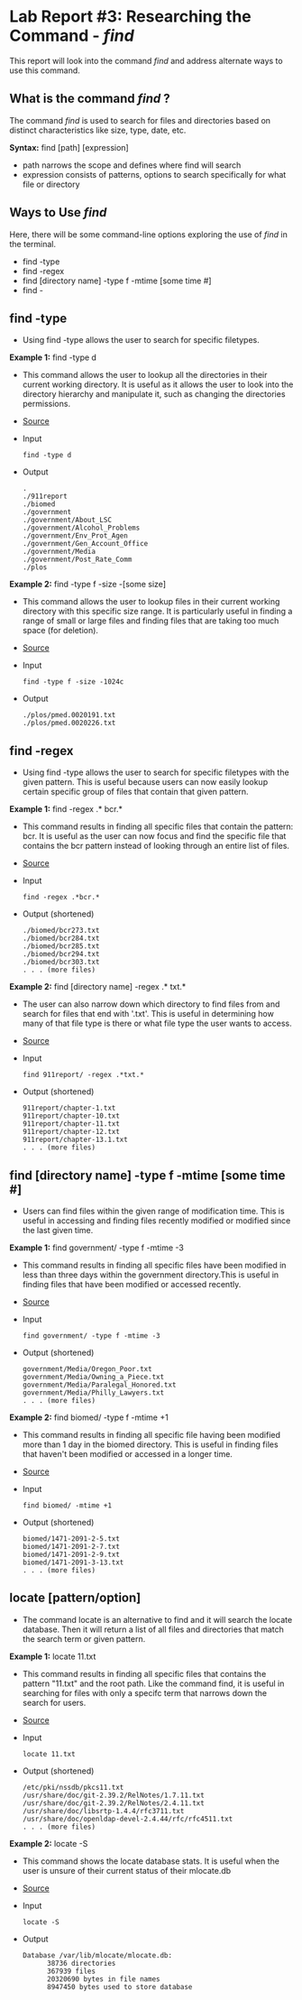 # Lab Report #3: Researching the Command - *find*
This report will look into the command *find* and address alternate ways to use this command. 

## What is the command *find* ? 
The command *find* is used to search for files and directories based on distinct characteristics
like size, type, date, etc. 

**Syntax:**  find [path] [expression]
  - path narrows the scope and defines where find will search
  - expression consists of patterns, options to search specifically for what file or directory

## Ways to Use *find* 
Here, there will be some command-line options exploring the use of *find* in the terminal. 
 - find -type
 - find -regex 
 - find [directory name] -type f -mtime [some time #] 
 - find -

## find -type
- Using find -type allows the user to search for specific filetypes. 

**Example 1:** find -type d
- This command allows the user to lookup all the directories in their current working directory. It is useful as it
  allows the user to look into the directory hierarchy and manipulate it, such as changing the directories permissions. 
- [Source](https://linuxize.com/post/how-to-find-files-in-linux-using-the-command-line/)

- Input 
  ```
  find -type d
  ```
- Output 
  ```
  .
  ./911report
  ./biomed
  ./government
  ./government/About_LSC
  ./government/Alcohol_Problems
  ./government/Env_Prot_Agen
  ./government/Gen_Account_Office
  ./government/Media
  ./government/Post_Rate_Comm
  ./plos
  ``` 
**Example 2:** find -type f -size -[some size]
- This command allows the user to lookup files in their current working directory with this specific size range. It is particularly useful in 
  finding a range of small or large files and finding files that are taking too much space (for deletion). 
- [Source](https://linuxize.com/post/how-to-find-files-in-linux-using-the-command-line/)

- Input 
  ```
  find -type f -size -1024c
  ```
  
- Output
  ```
  ./plos/pmed.0020191.txt
  ./plos/pmed.0020226.txt
  ```
  
 ## find -regex
 - Using find -type allows the user to search for specific filetypes with the given pattern. This is useful because users can now easily
 lookup certain specific group of files that contain that given pattern. 

**Example 1:**  find -regex .* bcr.*
- This command results in finding all specific files that contain the pattern: bcr. It is useful as the user can now focus and find the specific
 file that contains the bcr pattern instead of looking through an entire list of files. 
- [Source](https://www.baeldung.com/linux/find-command-regex)

- Input 
  ```
  find -regex .*bcr.*
  ```
- Output (shortened) 
  ```
  ./biomed/bcr273.txt
  ./biomed/bcr284.txt
  ./biomed/bcr285.txt
  ./biomed/bcr294.txt
  ./biomed/bcr303.txt
  . . . (more files)
  ``` 
  
**Example 2:** find [directory name] -regex .* txt.* 
- The user can also narrow down which directory to find files from and search for files that end with '.txt'. This is useful
  in determining how many of that file type is there or what file type the user wants to access. 
- [Source](https://www.baeldung.com/linux/find-command-regex)

- Input 
  ```
  find 911report/ -regex .*txt.*
  ```
  
- Output (shortened)
  ```
  911report/chapter-1.txt
  911report/chapter-10.txt
  911report/chapter-11.txt
  911report/chapter-12.txt
  911report/chapter-13.1.txt
  . . . (more files) 
  ```


## find [directory name] -type f -mtime [some time #] 
 - Users can find files within the given range of modification time. This is useful in accessing and finding files recently modified or modified since
 the last given time.  

**Example 1:**  find government/ -type f -mtime -3
- This command results in finding all specific files have been modified in less than three days within the government directory.This is useful in finding   files that have been modified or accessed recently.
- [Source](https://www.makeuseof.com/find-command-linux/)

- Input 
  ```
  find government/ -type f -mtime -3
  ```
- Output (shortened) 
  ```
  government/Media/Oregon_Poor.txt
  government/Media/Owning_a_Piece.txt
  government/Media/Paralegal_Honored.txt
  government/Media/Philly_Lawyers.txt
  . . . (more files)
  ``` 
  
**Example 2:** find biomed/ -type f -mtime +1
- This command results in finding all specific file having been modified more than 1 day in the biomed directory. This is useful in finding files
  that haven't been modified or accessed in a longer time.
- [Source](https://www.makeuseof.com/find-command-linux/)

- Input 
  ```
  find biomed/ -mtime +1
  ```
  
- Output (shortened)
  ```
  biomed/1471-2091-2-5.txt
  biomed/1471-2091-2-7.txt
  biomed/1471-2091-2-9.txt
  biomed/1471-2091-3-13.txt
  . . . (more files) 
  ```
  
## locate [pattern/option]
 - The command locate is an alternative to find and it will search the locate database. Then it will return a list of all files and 
  directories that match the search term or given pattern.

**Example 1:** locate 11.txt
- This command results in finding all specific files that contains the pattern "11.txt" and the root path. Like the command find, it is useful in searching for files with
  only a specifc term that narrows down the search for users. 
- [Source](https://linuxize.com/post/locate-command-in-linux/#:~:text=The%20syntax%20for%20the%20locate,%5BOPTION%5D%20PATTERN...&text=In%20its%20most%20basic%20form,the%20user%20has%20read%20permission.)

- Input 
  ```
  locate 11.txt
  ```
- Output (shortened) 
  ```
  /etc/pki/nssdb/pkcs11.txt
  /usr/share/doc/git-2.39.2/RelNotes/1.7.11.txt
  /usr/share/doc/git-2.39.2/RelNotes/2.4.11.txt
  /usr/share/doc/libsrtp-1.4.4/rfc3711.txt
  /usr/share/doc/openldap-devel-2.4.44/rfc/rfc4511.txt
  . . . (more files)
  ``` 
  
**Example 2:** locate -S
- This command shows the locate database stats. It is useful when the user is unsure of their current status of their mlocate.db
- [Source](https://www.tecmint.com/linux-locate-command-practical-examples/)

- Input 
  ```
  locate -S
  ```
  
- Output 
  ```
  Database /var/lib/mlocate/mlocate.db:
        38736 directories
        367939 files
        20320690 bytes in file names
        8947450 bytes used to store database
  ```
  
  
  
  
 

 
 
